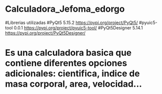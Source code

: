 # Calculadora_Jefoma_edorgo

#Librerias utilizadas 
  #PyQt5 5.15.2 https://pypi.org/project/PyQt5/ 
  #pyuic5-tool 0.0.1 https://pypi.org/project/pyuic5-tool/ 
  #PyQt5Designer 5.14.1 https://pypi.org/project/PyQt5Designer/ 
  
# Es una calculadora basica que contiene diferentes opciones adicionales: cientifica, indice de masa corporal, area, velocidad...

